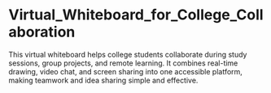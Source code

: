 # Virtual_Whiteboard_for_College_Collaboration
This virtual whiteboard helps college students collaborate during study sessions, group projects, and remote learning. It combines real-time drawing, video chat, and screen sharing into one accessible platform, making teamwork and idea sharing simple and effective.
